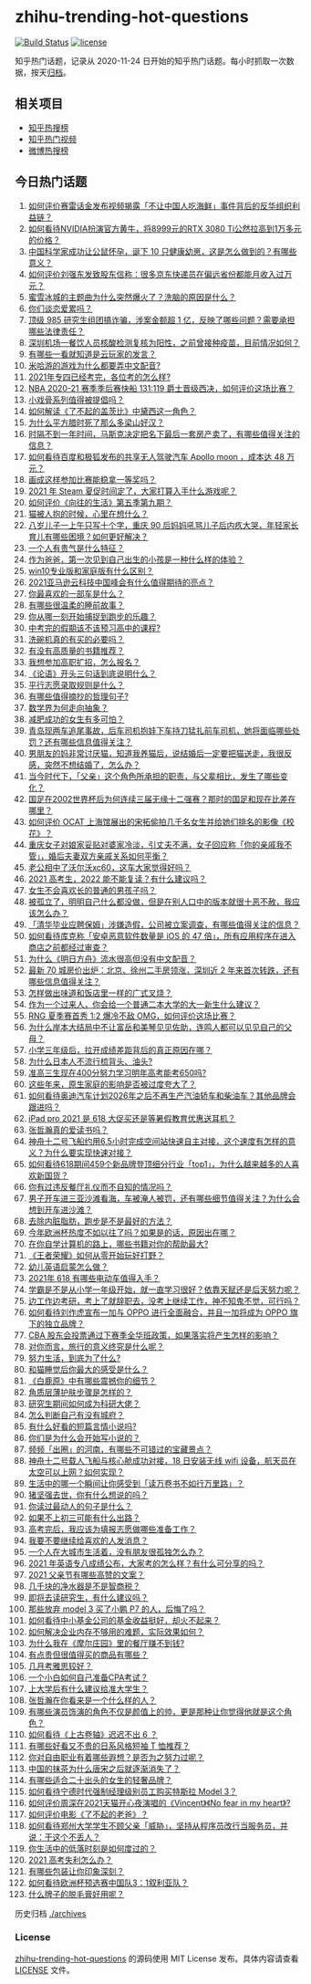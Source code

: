 # zhihu-trending-hot-questions

[![Build Status](https://github.com/justjavac/zhihu-trending-hot-questions/workflows/ci/badge.svg?branch=master)](https://github.com/justjavac/zhihu-trending-hot-questions/actions)
[![license](https://img.shields.io/github/license/justjavac/zhihu-trending-hot-questions)](https://github.com/justjavac/zhihu-trending-hot-questions/blob/master/LICENSE)

知乎热门话题，记录从 2020-11-24 日开始的知乎热门话题。每小时抓取一次数据，按天[归档](./archives)。

## 相关项目

- [知乎热搜榜](https://github.com/justjavac/zhihu-trending-top-search)
- [知乎热门视频](https://github.com/justjavac/zhihu-trending-hot-video)
- [微博热搜榜](https://github.com/justjavac/weibo-trending-hot-search)

## 今日热门话题

<!-- BEGIN -->
<!-- 最后更新时间 Sat Jun 19 2021 14:01:55 GMT+0800 (China Standard Time) -->

1. [如何评价赛雷话金发布视频揭露「不让中国人吃海鲜」事件背后的反华组织利益链？](https://www.zhihu.com/question/465827983)
2. [如何看待NVIDIA扮演官方黄牛，将8999元的RTX 3080
   Ti公然拉高到1万多元的价格？](https://www.zhihu.com/question/465351692)
3. [中国科学家成功让公鼠怀孕，诞下 10
   只健康幼崽，这是怎么做到的？有哪些意义？](https://www.zhihu.com/question/465862552)
4. [如何评价刘强东发致股东信称：很多京东快递员在偏远省份都能月收入过万元？](https://www.zhihu.com/question/465738678)
5. [蜜雪冰城的主题曲为什么突然爆火了？洗脑的原因是什么？](https://www.zhihu.com/question/464996660)
6. [你们谈恋爱累吗？](https://www.zhihu.com/question/399471584)
7. [顶级 985 研究生组团搞诈骗，涉案金额超 1
   亿，反映了哪些问题？需要承担哪些法律责任？](https://www.zhihu.com/question/465557339)
8. [深圳机场一餐饮人员核酸检测复核为阳性，之前曾接种疫苗，目前情况如何？](https://www.zhihu.com/question/465742318)
9. [有哪些一看就知道是云玩家的发言？](https://www.zhihu.com/question/458895664)
10. [米哈游的游戏为什么都要弄中文配音?](https://www.zhihu.com/question/464834809)
11. [2021年专四已经考完，各位考的怎么样?](https://www.zhihu.com/question/465911645)
12. [NBA 2020-21 赛季季后赛快船 131:119
    爵士晋级西决，如何评价这场比赛？](https://www.zhihu.com/question/465889198)
13. [小戏骨系列值得被提倡吗？](https://www.zhihu.com/question/354286546)
14. [如何解读《了不起的盖茨比》中黛西这一角色？](https://www.zhihu.com/question/464349748)
15. [为什么平方腊时死了那么多梁山好汉？](https://www.zhihu.com/question/459476694)
16. [时隔不到一年时间，马斯克决定把名下最后一套房产卖了，有哪些值得关注的信息？](https://www.zhihu.com/question/465124442)
17. [如何看待百度和极狐发布的共享无人驾驶汽车 Apollo moon ，成本达 48
    万元？](https://www.zhihu.com/question/465491193)
18. [画成这样参加比赛能稳拿一等奖吗？](https://www.zhihu.com/question/460339045)
19. [2021 年 Steam 夏促时间定了，大家打算入手什么游戏呢？](https://www.zhihu.com/question/456973633)
20. [如何评价《向往的生活》第五季第九期？](https://www.zhihu.com/question/465821181)
21. [猫被人抱的时候，心里在想什么？](https://www.zhihu.com/question/463390158)
22. [八岁儿子一上午只写十个字，重庆 90
    后妈妈吼骂儿子后内疚大哭，年轻家长育儿有哪些困境？如何更好解决？](https://www.zhihu.com/question/465723069)
23. [一个人有贵气是什么特征？](https://www.zhihu.com/question/61071183)
24. [作为爸爸，第一次见到自己出生的小孩是一种什么样的体验？](https://www.zhihu.com/question/352453251)
25. [win10专业版和家庭版有什么区别？](https://www.zhihu.com/question/51633999)
26. [2021亚马逊云科技中国峰会有什么值得期待的亮点？](https://www.zhihu.com/question/465722407)
27. [你最喜欢的一部车是什么？](https://www.zhihu.com/question/433083128)
28. [有哪些很温柔的睡前故事？](https://www.zhihu.com/question/412080562)
29. [你从哪一刻开始捕捉到跑步的乐趣？](https://www.zhihu.com/question/465706482)
30. [中考完的假期该不该预习高中的课程?](https://www.zhihu.com/question/465192310)
31. [洗碗机真的有买的必要吗？](https://www.zhihu.com/question/460686191)
32. [有没有高质量的书籍推荐？](https://www.zhihu.com/question/458685685)
33. [我想参加高职扩招，怎么报名？](https://www.zhihu.com/question/458784955)
34. [《论语》开头三句话到底说明什么？](https://www.zhihu.com/question/458542584)
35. [平行志愿录取规则是什么？](https://www.zhihu.com/question/329519343)
36. [有哪些值得摘抄的哲理句子?](https://www.zhihu.com/question/431469321)
37. [数学界为何走向抽象？](https://www.zhihu.com/question/389083941)
38. [减肥成功的女生有多可怕？](https://www.zhihu.com/question/286406704)
39. [青岛现两车追尾事故，后车司机抱娃下车持刀猛扎前车司机，她将面临哪些处罚？还有哪些信息值得关注？](https://www.zhihu.com/question/465539331)
40. [男朋友的妈非常讨厌猫，知道我养猫后，说结婚后一定要把猫送走，我很反感，突然不想结婚了，怎么办？](https://www.zhihu.com/question/458232041)
41. [当今时代下，「父亲」这个角色所承担的职责，与父辈相比，发生了哪些变化？](https://www.zhihu.com/question/464399707)
42. [国足在2002世界杯后为何连续三届无缘十二强赛？那时的国足和现在比差在哪里？](https://www.zhihu.com/question/465257051)
43. [如何评价 OCAT
    上海馆展出的宋拓偷拍几千名女生并给她们排名的影像《校花》？](https://www.zhihu.com/question/464804506)
44. [重庆女子对娘家妥贴对婆家冷淡，引丈夫不满，女子回应称「你的亲戚我不管」，婚后夫妻双方亲戚关系如何平衡？](https://www.zhihu.com/question/465303509)
45. [老公相中了沃尔沃xc60，这车大家觉得好吗？](https://www.zhihu.com/question/423496101)
46. [2021 高考生，2022 能不能复读？有什么建议吗？](https://www.zhihu.com/question/406923647)
47. [女生不会喜欢长的普通的男孩子吗？](https://www.zhihu.com/question/463537285)
48. [被孤立了，明明自己什么都没做，但是在别人口中的版本就很十恶不赦，我应该怎么办？](https://www.zhihu.com/question/462683611)
49. [「清华毕业应聘保姆」涉嫌造假，公司被立案调查，有哪些值得关注的信息？](https://www.zhihu.com/question/465302863)
50. [如何看待库克称「安卓恶意软件数量是 iOS 的 47
    倍」，所有应用程序在进入商店之前都经过审查？](https://www.zhihu.com/question/465597634)
51. [为什么《明日方舟》流水很高但没有中文配音？](https://www.zhihu.com/question/456723907)
52. [最新 70 城房价出炉：北京、徐州二手房领涨，深圳近 2
    年来首次转跌，还有哪些信息值得关注？](https://www.zhihu.com/question/465523037)
53. [怎样做出味道和饭店里一样的广式叉烧？](https://www.zhihu.com/question/39424451)
54. [作为一个过来人，你会给一个普通二本大学的大一新生什么建议？](https://www.zhihu.com/question/344637747)
55. [RNG 夏季赛首秀 1:2 爆冷不敌 OMG，如何评价这场比赛？](https://www.zhihu.com/question/465769063)
56. [为什么岸本大结局中不让富岳和美琴见见佐助，连鸣人都可以见见自己的父母？](https://www.zhihu.com/question/463875382)
57. [小学三年级后，拉开成绩差距背后的真正原因在哪？](https://www.zhihu.com/question/459347986)
58. [为什么日本人不流行梳背头、油头?](https://www.zhihu.com/question/335817516)
59. [准高三生现在400分努力学习明年高考能考650吗?](https://www.zhihu.com/question/464324966)
60. [这些年来，原生家庭的影响是否被过度夸大了？](https://www.zhihu.com/question/465550203)
61. [如何看待奥迪汽车计划2026年之后不再生产汽油轿车和柴油车？其他品牌会跟进吗？](https://www.zhihu.com/question/465729299)
62. [iPad pro 2021 是 618
    大促买还是等暑假教育优惠送耳机？](https://www.zhihu.com/question/455896469)
63. [张哲瀚真的爱读书吗？](https://www.zhihu.com/question/464735151)
64. [神舟十二号飞船约用6.5小时完成空间站快速自主对接，这个速度有怎样的意义？为什么要实现快速对接？](https://www.zhihu.com/question/465622134)
65. [如何看待618期间459个新品牌登顶细分行业「top1」，为什么越来越多的人喜欢新国货？](https://www.zhihu.com/question/465576651)
66. [你有过违反餐厅礼仪而不自知的情况吗？](https://www.zhihu.com/question/465084914)
67. [男子开车进三亚沙滩看海，车被淹人被罚，还有哪些细节值得关注？为什么会想到开车进沙滩？](https://www.zhihu.com/question/465091122)
68. [去除内脏脂肪，跑步是不是最好的方法？](https://www.zhihu.com/question/427095682)
69. [今年欧洲杯热度不如以往了吗？如果是的话，原因出在哪？](https://www.zhihu.com/question/464561713)
70. [在你自学计算机的路上，哪些书籍对你的帮助最大?](https://www.zhihu.com/question/421913237)
71. [《王者荣耀》如何从零开始玩好打野？](https://www.zhihu.com/question/311865436)
72. [幼儿英语启蒙怎么做？](https://www.zhihu.com/question/284647318)
73. [2021年 618 有哪些电动车值得入手？](https://www.zhihu.com/question/459895976)
74. [学霸是不是从小学一年级开始，就一直学习很好？依靠天赋还是后天努力呢？](https://www.zhihu.com/question/463736962)
75. [边工作边考研，考上了就辞职去，没考上继续工作，神不知鬼不觉，可行吗？](https://www.zhihu.com/question/324039053)
76. [如何看待刘作虎宣布一加与 OPPO 进行全面融合，并且一加将成为 OPPO
    旗下的独立品牌？](https://www.zhihu.com/question/465399919)
77. [CBA
    股东会投票通过下赛季全华班政策，如果落实将产生怎样的影响？](https://www.zhihu.com/question/465741384)
78. [对你而言，旅行的意义终究是什么呢？](https://www.zhihu.com/question/463033557)
79. [努力生活，到底为了什么?](https://www.zhihu.com/question/463790191)
80. [和猫睡觉后你最大的感受是什么？](https://www.zhihu.com/question/450683482)
81. [《白鹿原》中有哪些震撼你的细节？](https://www.zhihu.com/question/414015136)
82. [角质层薄护肤步骤是怎样的？](https://www.zhihu.com/question/463821732)
83. [研究生期间如何成为科研大佬？](https://www.zhihu.com/question/458196603)
84. [怎么判断自己有没有城府？](https://www.zhihu.com/question/275606514)
85. [有什么好看的短篇言情小说吗?](https://www.zhihu.com/question/330388045)
86. [你们是为什么会开始写小说的？](https://www.zhihu.com/question/461225225)
87. [频频「出圈」的河南，有哪些不可错过的宝藏景点？](https://www.zhihu.com/question/465291795)
88. [神舟十二号载人飞船与核心舱成功对接，18 日安装无线 wifi
    设备，航天员在太空可以上网？如何实现？](https://www.zhihu.com/question/465721875)
89. [生活中的哪一个瞬间让你感受到「读万卷书不如行万里路」？](https://www.zhihu.com/question/465112962)
90. [猪坚强去世，你有什么想说的吗？](https://www.zhihu.com/question/465475186)
91. [你读过最动人的句子是什么？](https://www.zhihu.com/question/457277397)
92. [如果不上初三可能有什么出路？](https://www.zhihu.com/question/464755406)
93. [高考完后，我应该为填报志愿做哪些准备工作？](https://www.zhihu.com/question/463900577)
94. [我要不要继续给喜欢的人发消息？](https://www.zhihu.com/question/378353180)
95. [一个人在大城市生活着，没有朋友很孤独怎么办？](https://www.zhihu.com/question/33276612)
96. [2021 年英语专八成绩公布，大家考的怎么样？有什么可分享的吗？](https://www.zhihu.com/question/465569085)
97. [2021 父亲节有哪些高赞的文案？](https://www.zhihu.com/question/465116511)
98. [几千块的净水器是不是智商税？](https://www.zhihu.com/question/312697336)
99. [即将去读研究生，有什么建议吗？](https://www.zhihu.com/question/455377407)
100. [那些放弃 model 3 买了小鹏 P7 的人，后悔了吗？](https://www.zhihu.com/question/465497314)
101. [如何看待中小基金公司的基金收益挺好，却火不起来？](https://www.zhihu.com/question/465568314)
102. [如何解决企业内存不够用的难题，实际效果如何？](https://www.zhihu.com/question/465589982)
103. [为什么我在《摩尔庄园》里的餐厅赚不到钱?](https://www.zhihu.com/question/464607513)
104. [有点贵但很值得买的商品有哪些？](https://www.zhihu.com/question/23136740)
105. [几月考雅思较好？](https://www.zhihu.com/question/343303053)
106. [一个小白如何自己准备CPA考试？](https://www.zhihu.com/question/312410367)
107. [上大学后有什么建议给准大学生？](https://www.zhihu.com/question/49396543)
108. [张哲瀚在你看来是一个什么样的人？](https://www.zhihu.com/question/452636694)
109. [有哪些演员饰演的角色不仅是颜值上的帅，更是那种让你觉得他就是这个角色？](https://www.zhihu.com/question/464498742)
110. [如何看待《上古卷轴》迟迟不出 6 ？](https://www.zhihu.com/question/428760134)
111. [有哪些好看又不贵的日系风格短袖 T 恤推荐？](https://www.zhihu.com/question/267880033)
112. [你对自由职业有着哪些遐想？是否为之努力过呢？](https://www.zhihu.com/question/465140417)
113. [中国的抹茶为什么唐宋之后就逐渐消失了？](https://www.zhihu.com/question/22132630)
114. [有哪些适合二十出头的女生的轻奢品牌？](https://www.zhihu.com/question/50108354)
115. [如何看待宁德时代强制经理级别员工购买特斯拉 Model 3？](https://www.zhihu.com/question/465498143)
116. [如何评价周深在2021天猫开心夜演唱的《Vincent》《No fear in my
     heart》?](https://www.zhihu.com/question/465520401)
117. [如何评价电影《了不起的老爸》？](https://www.zhihu.com/question/452034545)
118. [如何看待郑州大学学生不顾父亲「威胁」，坚持从程序员改行当服务员，并说：干这个不丢人？](https://www.zhihu.com/question/465534726)
119. [你生活中的低落时刻是如何度过的？](https://www.zhihu.com/question/463532570)
120. [2021 高考失利怎么办？](https://www.zhihu.com/question/463989277)
121. [有哪些包装让你印象深刻？](https://www.zhihu.com/question/465430655)
122. [如何看待欧洲杯预选赛中国队3：1叙利亚队？](https://www.zhihu.com/question/465257936)
123. [什么牌子的脱毛膏好用呢？](https://www.zhihu.com/question/20299398)

<!-- END -->

历史归档 [./archives](./archives)

### License

[zhihu-trending-hot-questions](https://github.com/justjavac/zhihu-trending-hot-questions)
的源码使用 MIT License 发布。具体内容请查看 [LICENSE](./LICENSE) 文件。
